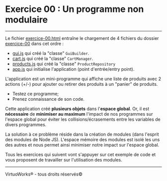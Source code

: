 # Exercice 00 : Un programme non modulaire

---

Le fichier [exercice-00.html](./exercice-00.html) entraîne le chargement de 4 fichiers du dossier [exercice-00](./exercice-00) dans cet ordre :
  - [gui.js](exercice-00/gui.js) qui créé la "classe" `GuiBuilder`.
  - [cart.js](exercice-00/cart.js)  qui créé la "classe" `CartManager`.
  - [products.js](exercice-00/products.js) qui créé la "classe" `ProductRepository`
  - [app.js](exercice-00/app.js) qui initialise l'application (point d'entrée/entry point).

L'application est un mini-programme qui affiche une liste de produits avec 2 actions (+/-) pour ajouter ou retirer des produits à un "panier" de produits.

- Testez ce programme;
- Prenez connaissance de son code.

Cette application créé __plusieurs objets__ dans l'__espace global__. Or, il est __nécessaire__ de __minimiser au maximum__ l'impact de nos programmes sur l'espace global pour éviter les collisions/écrasements entre les variables de divers programmes.

La solution à ce problème réside dans la création de modules (dans l'esprit des modules de Node JS). L'espace mémoire des modules est isolé les uns des autres et nous permet ainsi minimiser notre impact sur l'espace global.

Tous les exercices qui suivent vont s'appuyer sur cet exemple de code et vous proposent de travailler sur l'utilisation des modules.

---

VirtuoWorks® - tous droits réservés©
